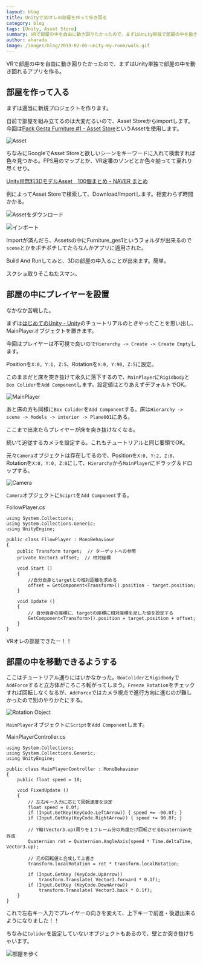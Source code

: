 ```yaml
---
layout: blog
title: Unityで3Dオレの部屋を作って歩き回る
category: blog
tags: [Unity, Asset Store]
summary: VRで部屋の中を自由に動き回りたかったので、まずはUnity単独で部屋の中を動き回れるアプリを作る。
author: aharada
image: /images/blog/2019-02-05-unity-my-room/walk.gif
---
```


VRで部屋の中を自由に動き回りたかったので、まずはUnity単独で部屋の中を動き回れるアプリを作る。

## 部屋を作って入る

まずは適当に新規プロジェクトを作ります。

自前で部屋を組み立てるのは大変だるいので、Asset Storeからimportします。今回は[Pack Gesta Furniture #1 - Asset Store](https://assetstore.unity.com/packages/3d/props/furniture/pack-gesta-furniture-1-28237)というAssetを使用します。

![Asset](/images/blog/2019-02-05-unity-my-room/room.png)

ちなみにGoogleでAsset Storeと欲しいシーンをキーワードに入れて検索すれば色々見つかる。FPS用のマップとか、VR定番のゾンビとか色々揃ってて至れり尽くせり。

[Unity用無料3DモデルAsset　100個まとめ - NAVER まとめ](https://matome.naver.jp/odai/2143282255561744801)

例によってAsset Storeで検索して、Download/Importします。相変わらず時間かかる。

![Assetをダウンロード](/images/blog/2019-02-05-unity-my-room/asset-store.png)

![インポート](/images/blog/2019-02-05-unity-my-room/import.png)

Importが済んだら、Assetsの中にFurniture_ges1というフォルダが出来るので`scene`とかをポチポチしてたらなんかアプリに適用された。

Build And Runしてみと、3Dの部屋の中入ることが出来ます。簡単。

スクショ取りそこねたスマン。

## 部屋の中にプレイヤーを設置

なかなか苦戦した。

まずは[はじめてのUnity - Unity](https://unity3d.com/jp/learn/tutorials/projects/hajiuni-jp)のチュートリアルのときやったことを思い出し、MainPlayerオブジェクトを置きます。

今回はプレイヤーは不可視で良いので`Hierarchy -> Create -> Create Empty`します。

Positionを`X:0, Y:1, Z:5`、Rotationを`X:0, Y:90, Z:5`に設定。

このままだと床を突き抜けて永久に落下するので、`MainPlayer`に`Rigidbody`と`Box Colider`を`Add Component`します。設定値はとりあえずデフォルトでOK。

![MainPlayer](/images/blog/2019-02-05-unity-my-room/main-player.png)

あと床の方も同様に`Box Colider`を`Add Component`する。床は`Hierarchy -> scene -> Models -> interior -> Plane001`にある。

ここまで出来たらプレイヤーが床を突き抜けなくなる。

続いて追従するカメラを設定する。これもチュートリアルと同じ要領でOK。

元々`Camera`オブジェクトは存在してるので、Positionを`X:0, Y:2, Z:0`、Rotationを`X:0, Y:0, Z:0`にして、`Hierarchy`から`MainPlayer`にドラッグ＆ドロップする。

![Camera](/images/blog/2019-02-05-unity-my-room/camera.png)

`Camera`オブジェクトに`Sciprt`を`Add Component`する。

FollowPlayer.cs

```
using System.Collections;
using System.Collections.Generic;
using UnityEngine;

public class FllowPlayer : MonoBehaviour
{
    public Transform target;  // ターゲットへの参照
    private Vector3 offset;  // 相対座標

    void Start ()
    {
        //自分自身とtargetとの相対距離を求める
        offset = GetComponent<Transform>().position - target.position;
    }

    void Update ()
    {
        // 自分自身の座標に、targetの座標に相対座標を足した値を設定する
        GetComponent<Transform>().position = target.position + offset;
    }
}
```

VRオレの部屋できたー！！

## 部屋の中を移動できるようする
ここはチュートリアル通りにはいかなかった。`BoxColider`と`Rigidbody`で`AddForce`すると立方体がころころ転がってしまう。`Freeze Rotation`をチェックすれば回転しなくなるが、`AddForce`ではカメラ視点で進行方向に進むのが難しかったので別のやりかたにする。

![Rotation Object](/images/blog/2019-02-05-unity-my-room/rotation-object.gif)

`MainPlayer`オブジェクトに`Script`を`Add Component`します。

MainPlayerController.cs

```
using System.Collections;
using System.Collections.Generic;
using UnityEngine;

public class MainPlayerController : MonoBehaviour
{
    public float speed = 10;

    void FixedUpdate ()
    {
        // 左右キー入力に応じて回転速度を決定
        float speed = 0.0f;
        if (Input.GetKey(KeyCode.LeftArrow)) { speed += -90.0f; }
        if (Input.GetKey(KeyCode.RightArrow)) { speed += 90.0f; }

        // Y軸(Vector3.up)周りを１フレーム分の角度だけ回転させるQuaternionを作成
        Quaternion rot = Quaternion.AngleAxis(speed * Time.deltaTime, Vector3.up);

        // 元の回転値と合成して上書き
        transform.localRotation = rot * transform.localRotation;

        if (Input.GetKey (KeyCode.UpArrow))
            transform.Translate( Vector3.forward * 0.1f);
        if (Input.GetKey (KeyCode.DownArrow))
            transform.Translate( Vector3.back * 0.1f);
    }
}
```


これで左右キー入力でプレイヤーの向きを変えて、上下キーで前進・後退出来るようになりました！！

ちなみに`Colider`を設定していないオブジェクトもあるので、壁とか突き抜けちゃいます。

![部屋を歩く](/images/blog/2019-02-05-unity-my-room/walk.gif)
